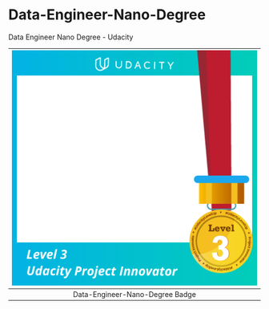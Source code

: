 # Data-Engineer-Nano-Degree
Data Engineer Nano Degree - Udacity

| ![Badge](Levelup-Frame-3.png)  |
|:---:|
| Data-Engineer-Nano-Degree Badge | 
